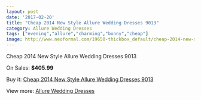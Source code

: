 ```yaml
---
layout: post
date: '2017-02-20'
title: "Cheap 2014 New Style Allure Wedding Dresses 9013"
category: Allure Wedding Dresses
tags: ["evening","allure","charming","bonny","cheap"]
image: http://www.neoformal.com/19650-thickbox_default/cheap-2014-new-style-allure-wedding-dresses-9013.jpg
---
```

Cheap 2014 New Style Allure Wedding Dresses 9013

On Sales: **$405.99**
<a href="https://www.neoformal.com/en/allure-wedding-dresses-2014/6288-cheap-2014-new-style-allure-wedding-dresses-9013.html"><amp-img layout="responsive" width="600" height="600" src="//www.neoformal.com/19650-thickbox_default/cheap-2014-new-style-allure-wedding-dresses-9013.jpg" alt="Cheap 2014 New Style Allure Wedding Dresses 9013 0" /></a>
<a href="https://www.neoformal.com/en/allure-wedding-dresses-2014/6288-cheap-2014-new-style-allure-wedding-dresses-9013.html"><amp-img layout="responsive" width="600" height="600" src="//www.neoformal.com/19651-thickbox_default/cheap-2014-new-style-allure-wedding-dresses-9013.jpg" alt="Cheap 2014 New Style Allure Wedding Dresses 9013 1" /></a>
<a href="https://www.neoformal.com/en/allure-wedding-dresses-2014/6288-cheap-2014-new-style-allure-wedding-dresses-9013.html"><amp-img layout="responsive" width="600" height="600" src="//www.neoformal.com/19652-thickbox_default/cheap-2014-new-style-allure-wedding-dresses-9013.jpg" alt="Cheap 2014 New Style Allure Wedding Dresses 9013 2" /></a>

Buy it: [Cheap 2014 New Style Allure Wedding Dresses 9013](https://www.neoformal.com/en/allure-wedding-dresses-2014/6288-cheap-2014-new-style-allure-wedding-dresses-9013.html "Cheap 2014 New Style Allure Wedding Dresses 9013")

View more: [Allure Wedding Dresses](https://www.neoformal.com/en/82-allure-wedding-dresses-2014 "Allure Wedding Dresses")